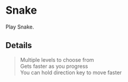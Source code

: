 # Snake
Play Snake.

## Details
> Multiple levels to choose from  
> Gets faster as you progress  
> You can hold direction key to move faster
